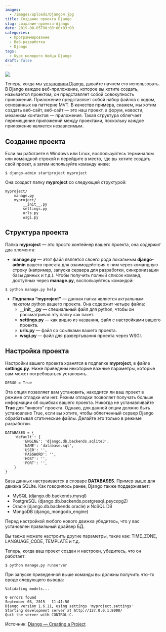 ```yaml
---
images:
  - /images/uploads/Django4.jpg
title: Создание проекта Django
slug: создание-проекта-django
date: 2019-08-05T00:00:00+03:00
categories:
  - Программирование
  - Веб-разработка
  - Django
tags:
  - Курс молодого бойца Django
draft: false
---
```


![](/images/uploads/Django4.jpg)

Теперь, когда мы [установили Django](https://itdoxy.com/установка-django/), давайте начнем его использовать. В Django
каждое веб-приложение, которое вы хотите создать, называется проектом; он представляет собой совокупность приложений.
Приложение представляет собой набор файлов с кодом, основанных на паттерне MVT. В качестве примера, скажем, мы хотим
создать веб-сайт, веб-сайт — это наш проект, а форум, новости, механизм контактов — приложения. Такая структура облегчает
перемещение приложений между проектами, поскольку каждое приложение является независимым.

## Создание проекта

Если вы работаете в Windows или Linux, воспользуйтесь терминалом или командной строкой и перейдите в место, где вы хотите
создать свой проект, а затем используйте команду ниже:

```
$ django-admin startproject myproject
```

Она создаст папку **myproject** со следующей структурой:

```
myproject/
    manage.py
    myproject/
        __init__.py
        settings.py
        urls.py
        wsgi.py
```

## Структура проекта

Папка **myproject** — это просто контейнер вашего проекта, она содержит два элемента:

- **manage.py** — этот файл является своего рода локальным **django-admin** вашего проекта для взаимодействия с ним через
командную строку (например, запуска сервера для разработки, синхронизации базы данных и т.д.). Чтобы получить полный
список команд, доступных через **manage.py**, воспользуйтесь командой:

```
$ python manage.py help
```

- **Подпапка “myproject”** — данная папка является актуальным пакетом python вашего проекта. Она содержит четыре файла:
  - **\_\_init\_\_.py** — специальный файл для python, чтобы он рассматривал эту папку как пакет.
  - **settings.py** — как видно из названия, файл с настройками вашего проекта.
  - **urls.py** — файл со ссылками вашего проекта.
  - **wsgi.py** — файл для развертывания проекта через WSGI.

## Настройка проекта

Настройки вашего проекта хранятся в подпапке **myproject**, в файле **settings.py**. Ниже приведены некоторые важные
параметры, которые вам может потребоваться установить.

```
DEBUG = True
```

Эта опция позволяет вам установить, находится ли ваш проект в режиме отладки или нет. Режим отладки позволяет получать
больше информации об ошибках вашего проекта. Никогда не устанавливайте **True** для “живого” проекта. Однако, для данной
опции должно быть установлено True, если вы хотите, чтобы облегченный сервер Django обрабатывал статические файлы. Делайте
это только в режиме разработки.

```
DATABASES = {
    'default': {
        'ENGINE': 'django.db.backends.sqlite3',
        'NAME': 'database.sql',
        'USER': '',
        'PASSWORD': '',
        'HOST': '',
        'PORT': '',
    }
}
```

База данных настраивается в словаре **DATABASES**. Пример выше для движка SQLite. Как говорилось ранее, Django также поддерживает:

- MySQL (django.db.backends.mysql)
- PostgreSQL (django.db.backends.postgresql_psycopg2)
- Oracle (django.db.backends.oracle) и NoSQL DB
- MongoDB (django_mongodb_engine)

Перед настройкой любого нового движка убедитесь, что у вас установлен правильный драйвер БД.

Вы также можете настроить другие параметры, такие как: TIME_ZONE, LANGUAGE_CODE, TEMPLATE и т.д.

Теперь, когда ваш проект создан и настроен, убедитесь, что он работает:

```
$ python manage.py runserver
```

При запуске приведенной выше команды вы должны получить что-то вроде следующего вывода:

```
Validating models...

0 errors found
September 03, 2015 - 11:41:50
Django version 1.6.11, using settings 'myproject.settings'
Starting development server at http://127.0.0.1:8000/
Quit the server with CONTROL-C.
```

Источник: [Django — Creating a Project](https://www.tutorialspoint.com/django/django_creating_project.htm)
